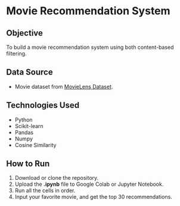 # Movie Recommendation System

## Objective
To build a movie recommendation system using both content-based filtering.

## Data Source
- Movie dataset from [MovieLens Dataset](https://raw.githubusercontent.com/YBI-Foundation/Dataset/main/Movies%20Recommendation.csv).

## Technologies Used
- Python
- Scikit-learn
- Pandas
- Numpy
- Cosine Similarity

## How to Run
1. Download or clone the repository.
2. Upload the **.ipynb** file to Google Colab or Jupyter Notebook.
3. Run all the cells in order.
4. Input your favorite movie, and get the top 30 recommendations.
